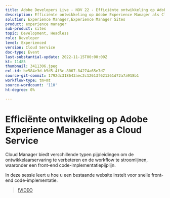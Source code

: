 ```yaml
---
title: Adobe Developers Live - NOV 22 - Efficiënte ontwikkeling op Adobe Experience Manager as a Cloud Service
description: Efficiënte ontwikkeling op Adobe Experience Manager als Cloud ServiceCloud Manager biedt verschillende typen pijpleidingen om de ontwikkelaarservaring te verbeteren en de workflow te stroomlijnen, inclusief een front-end code-implementatiepijplijn. In deze sessie leert u hoe u een bestaande website kunt instellen voor snelle front-end code-implementatie.
solution: Experience Manager,Experience Manager Sites
product: experience manager
sub-product: sites
topic: Development, Headless
role: Developer
level: Experienced
version: Cloud Service
doc-type: Event
last-substantial-update: 2022-11-15T00:00:00Z
kt: 11485
thumbnail: 3411306.jpeg
exl-id: be584e3d-b5d5-4f3c-8067-84274a65e7d7
source-git-commit: 1792dc318643aec2c12613f621361d72a7a918b1
workflow-type: tm+mt
source-wordcount: '110'
ht-degree: 0%

---
```


# Efficiënte ontwikkeling op Adobe Experience Manager as a Cloud Service

Cloud Manager biedt verschillende typen pijpleidingen om de ontwikkelaarservaring te verbeteren en de workflow te stroomlijnen, waaronder een front-end code-implementatiepijplijn.

In deze sessie leert u hoe u een bestaande website instelt voor snelle front-end code-implementatie.

>[!VIDEO](https://video.tv.adobe.com/v/3411306/?quality=12&learn=on)
